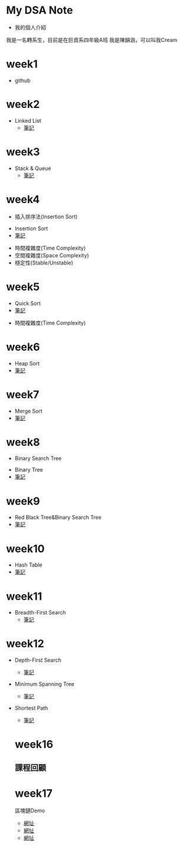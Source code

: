# My DSA Note
 - 我的個人介紹
 
我是一名轉系生，目前是在巨資系四年級A班
我是陳韻涵，可以叫我Cream

# week1
 - github 

# week2
* Linked List
  * [筆記](https://github.com/cream1117/DSA/blob/master/%E8%87%AA%E6%88%91%E5%AD%B8%E7%BF%92Note/Linked_list.md)
# week3 
* Stack & Queue
  * [筆記](https://github.com/cream1117/DSA/blob/master/%E8%87%AA%E6%88%91%E5%AD%B8%E7%BF%92Note/Stack%20%26%20Queue.md)
# week4
 - 插入排序法(Insertion Sort)
 * Insertion Sort
  * [筆記](https://github.com/cream1117/DSA/blob/master/%E8%87%AA%E6%88%91%E5%AD%B8%E7%BF%92Note/Insertion%20Sort.md)
 - 時間複雜度(Time Complexity)
 - 空間複雜度(Space Complexity)
 - 穩定性(Stable/Unstable)

# week5
  * Quick Sort
  * [筆記](https://github.com/cream1117/DSA/blob/master/%E8%87%AA%E6%88%91%E5%AD%B8%E7%BF%92Note/Quick%20Sort.md)
 - 時間複雜度(Time Complexity)
# week6
 * Heap Sort
  * [筆記](https://github.com/cream1117/DSA/blob/master/%E8%87%AA%E6%88%91%E5%AD%B8%E7%BF%92Note/Heap%20Sort.md)
# week7
 * Merge Sort
  * [筆記](https://github.com/cream1117/DSA/blob/master/%E8%87%AA%E6%88%91%E5%AD%B8%E7%BF%92Note/Merge%20Sort.md)
# week8
  - Binary Search Tree
 * Binary Tree
  * [筆記](https://github.com/cream1117/DSA/blob/master/%E8%87%AA%E6%88%91%E5%AD%B8%E7%BF%92Note/Binary%20Tree.md)
# week9
 * Red Black Tree&Binary Search Tree
  * [筆記](https://github.com/cream1117/DSA/blob/master/%E8%87%AA%E6%88%91%E5%AD%B8%E7%BF%92Note/BST%26RBT.md)
# week10
 * Hash Table
  * [筆記](https://github.com/cream1117/DSA/blob/master/%E8%87%AA%E6%88%91%E5%AD%B8%E7%BF%92Note/Hash%20table.md)
# week11
* Breadth-First Search
  * [筆記](https://github.com/cream1117/DSA/blob/master/%E8%87%AA%E6%88%91%E5%AD%B8%E7%BF%92Note/BFS%26DFS.md)
# week12
* Depth-First Search
  * [筆記](https://github.com/cream1117/DSA/blob/master/%E8%87%AA%E6%88%91%E5%AD%B8%E7%BF%92Note/BFS%26DFS.md)

* Minimum Spanning Tree
  * [筆記](https://github.com/cream1117/DSA/blob/master/%E8%87%AA%E6%88%91%E5%AD%B8%E7%BF%92Note/MST&Shortest%20Path.md)

* Shortest Path
  * [筆記](https://github.com/cream1117/DSA/blob/master/%E8%87%AA%E6%88%91%E5%AD%B8%E7%BF%92Note/MST&Shortest%20Path.md)
  
  # week16
  ## 課程回顧
  
  # week17
  區塊鏈Demo
   * [網址](https://www.youtube.com/watch?v=RqTTfm0vF4c&feature=youtu.be)
   * [網址](https://www.youtube.com/watch?v=DQT6R-27bDY&feature=youtu.be)
   * [網址](https://www.youtube.com/watch?v=DQT6R-27bDY&feature=youtu.be)

